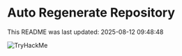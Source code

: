 # Auto Regenerate Repository

This README was last updated: 2025-08-12 09:48:48

 ![TryHackMe](https://tryhackme.com/badge/533634)
